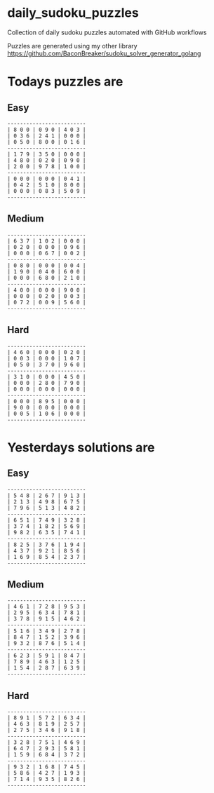 
# daily_sudoku_puzzles 

Collection of daily sudoku puzzles automated with GitHub workflows 

Puzzles are generated using my other library https://github.com/BaconBreaker/sudoku_solver_generator_golang 
 

# Todays puzzles are 

## Easy 

```
-------------------------
| 8 0 0 | 0 9 0 | 4 0 3 | 
| 0 3 6 | 2 4 1 | 0 0 0 | 
| 0 5 0 | 8 0 0 | 0 1 6 | 
-------------------------
| 1 7 9 | 3 5 0 | 0 0 0 | 
| 4 8 0 | 0 2 0 | 0 9 0 | 
| 2 0 0 | 9 7 8 | 1 0 0 | 
-------------------------
| 0 0 0 | 0 0 0 | 0 4 1 | 
| 0 4 2 | 5 1 0 | 8 0 0 | 
| 0 0 0 | 0 8 3 | 5 0 9 | 
-------------------------
```
## Medium 

```
-------------------------
| 6 3 7 | 1 0 2 | 0 0 0 | 
| 0 2 0 | 0 0 0 | 0 9 6 | 
| 0 0 0 | 0 6 7 | 0 0 2 | 
-------------------------
| 0 8 0 | 0 0 0 | 0 0 4 | 
| 1 9 0 | 0 4 0 | 6 0 0 | 
| 0 0 0 | 6 8 0 | 2 1 0 | 
-------------------------
| 4 0 0 | 0 0 0 | 9 0 0 | 
| 0 0 0 | 0 2 0 | 0 0 3 | 
| 0 7 2 | 0 0 9 | 5 6 0 | 
-------------------------
```
## Hard 

```
-------------------------
| 4 6 0 | 0 0 0 | 0 2 0 | 
| 0 0 3 | 0 0 0 | 1 0 7 | 
| 0 5 0 | 3 7 0 | 9 6 0 | 
-------------------------
| 3 1 0 | 0 0 0 | 4 5 0 | 
| 0 0 0 | 2 8 0 | 7 9 0 | 
| 0 0 0 | 0 0 0 | 0 0 0 | 
-------------------------
| 0 0 0 | 8 9 5 | 0 0 0 | 
| 9 0 0 | 0 0 0 | 0 0 0 | 
| 0 0 5 | 1 0 6 | 0 0 0 | 
-------------------------
```
# Yesterdays solutions are 

## Easy 

```
-------------------------
| 5 4 8 | 2 6 7 | 9 1 3 | 
| 2 1 3 | 4 9 8 | 6 7 5 | 
| 7 9 6 | 5 1 3 | 4 8 2 | 
-------------------------
| 6 5 1 | 7 4 9 | 3 2 8 | 
| 3 7 4 | 1 8 2 | 5 6 9 | 
| 9 8 2 | 6 3 5 | 7 4 1 | 
-------------------------
| 8 2 5 | 3 7 6 | 1 9 4 | 
| 4 3 7 | 9 2 1 | 8 5 6 | 
| 1 6 9 | 8 5 4 | 2 3 7 | 
-------------------------
```
## Medium 

```
-------------------------
| 4 6 1 | 7 2 8 | 9 5 3 | 
| 2 9 5 | 6 3 4 | 7 8 1 | 
| 3 7 8 | 9 1 5 | 4 6 2 | 
-------------------------
| 5 1 6 | 3 4 9 | 2 7 8 | 
| 8 4 7 | 1 5 2 | 3 9 6 | 
| 9 3 2 | 8 7 6 | 5 1 4 | 
-------------------------
| 6 2 3 | 5 9 1 | 8 4 7 | 
| 7 8 9 | 4 6 3 | 1 2 5 | 
| 1 5 4 | 2 8 7 | 6 3 9 | 
-------------------------
```
## Hard 

```
-------------------------
| 8 9 1 | 5 7 2 | 6 3 4 | 
| 4 6 3 | 8 1 9 | 2 5 7 | 
| 2 7 5 | 3 4 6 | 9 1 8 | 
-------------------------
| 3 2 8 | 7 5 1 | 4 6 9 | 
| 6 4 7 | 2 9 3 | 5 8 1 | 
| 1 5 9 | 6 8 4 | 3 7 2 | 
-------------------------
| 9 3 2 | 1 6 8 | 7 4 5 | 
| 5 8 6 | 4 2 7 | 1 9 3 | 
| 7 1 4 | 9 3 5 | 8 2 6 | 
-------------------------
```
